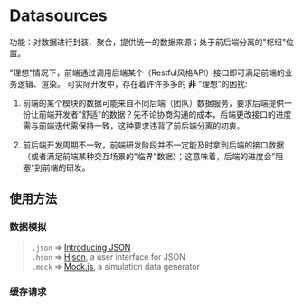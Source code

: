 # Datasources

功能：对数据进行封装、聚合，提供统一的数据来源；处于前后端分离的"枢纽"位置。

"理想"情况下，前端通过调用后端某个（Restful风格API）接口即可满足前端的业务逻辑、渲染。
可实际开发中，存在着许许多多的 **非** "理想"的困扰:

1. 前端的某个模块的数据可能来自不同后端（团队）数据服务，要求后端提供一份让前端开发者"舒适"的数据？先不论协商沟通的成本，后端更改接口的进度需与前端迭代需保持一致，这种要求违背了前后端分离的初衷。

2. 前后端开发周期不一致，前端研发阶段并不一定能及时拿到后端的接口数据（或者满足前端某种交互场景的"临界"数据）；这意味着，后端的进度会"阻塞"到前端的研发。



## 使用方法

### 数据模拟

>`.json`  => [Introducing JSON](http://www.json.org/)  
`.hson`  => [Hjson](http://hjson.org/), a user interface for JSON  
`.mock`   => [Mock.js](http://mockjs.com), a simulation data generator 

### 缓存请求

